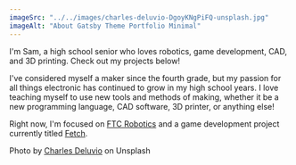 ```yaml
---
imageSrc: "../../images/charles-deluvio-DgoyKNgPiFQ-unsplash.jpg"
imageAlt: "About Gatsby Theme Portfolio Minimal"
---
```


I'm Sam, a high school senior who loves robotics, game development, CAD, and 3D printing. Check out my projects below!

I've considered myself a maker since the fourth grade, but my passion for all things electronic has continued to grow in my high school years.
I love teaching myself to use new tools and methods of making, whether it be a new programming language, CAD software, 3D printer, or anything else!

Right now, I'm focused on <u>FTC Robotics</u> and a game development project currently titled <u>Fetch</u>.

Photo by <a href="https://unsplash.com/@charlesdeluvio?utm_source=unsplash&utm_medium=referral&utm_content=creditCopyText" target="_blank" rel="nofollow noopener noreferrer" aria-label="External Link"><u>Charles Deluvio</u></a> on Unsplash

